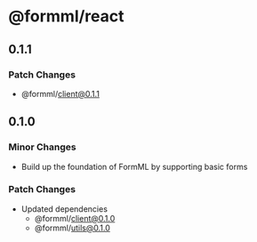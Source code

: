 # @formml/react

## 0.1.1

### Patch Changes

- @formml/client@0.1.1

## 0.1.0

### Minor Changes

- Build up the foundation of FormML by supporting basic forms

### Patch Changes

- Updated dependencies
  - @formml/client@0.1.0
  - @formml/utils@0.1.0
